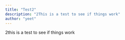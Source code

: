 ```yaml
---
title: "Test2"
description: "2This is a test to see if things work"
author: "yeet"
---
```


2this is a test to see if things work

<style>
    h1 {
        font-size: 3rem;
        font-weight: 800;
        margin: auto;
    }
    .text-gradient {
        background-image: var(--accent-gradient-genderfluid);
        -webkit-background-clip: text;
        -webkit-text-fill-color: transparent;
        background-size: 100%;
        background-position: 0;
    }
    .text-gradient-2 {
        background-image: var(--accent-gradient-genderfluid-2);
        -webkit-background-clip: text;
        -webkit-text-fill-color: transparent;
        background-size: 100%;
        background-position: 0;
    }
    #stuff {
        font-size: 1.5rem;
        font-weight: 500;
    }
</style>